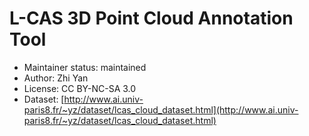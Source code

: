 # L-CAS 3D Point Cloud Annotation Tool

* Maintainer status: maintained
* Author: Zhi Yan
* License: CC BY-NC-SA 3.0
* Dataset: [http://www.ai.univ-paris8.fr/~yz/dataset/lcas_cloud_dataset.html](http://www.ai.univ-paris8.fr/~yz/dataset/lcas_cloud_dataset.html)
